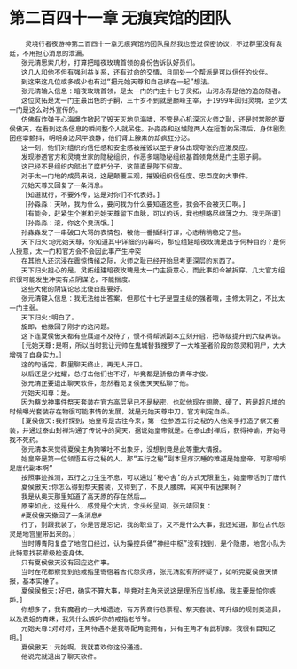# 第二百四十一章 无痕宾馆的团队
        灵境行者夜游神第二百四十一章无痕宾馆的团队虽然我也签过保密协议，不过群里没有袁廷，不用担心消息的泄漏。
       张元清思索几秒，打算把暗夜玫瑰首领的身份告诉队好员们。
       这几人和他不但有强利益关系，还有过命的交情，且同处一个帮派是可以信任的伙伴。
       到这来这几位或多或少也有过“把元始天尊和自己绑在一起”想法。
       张元清输入信息：暗夜玫瑰首领，是太一门的门主十七子灵拓，山河永存是他的追的随者。
       这位灵拓是太一门主最出色的子嗣，三十岁不到就是巅峰主宰，于1999年回归灵境，至少太一门是这么对外宣传的。
       仿佛有炸弹于心海爆炸掀起了毁天灭地见海啸，不管是心机深沉火师之耻，还是时常脱的夏侯傲天，在看到这条信息的瞬间整个人就呆住。孙淼淼和赵城隍两人在短暂的呆滞后，身体剧烈团痉挛颤抖，明明身边风平浪静，他们肾上腺素的却疯狂分泌。
       这一刻，他们对组织的信任感和安全感被摧毁以至于身体出现夸张的应激反应。
       发现渗透官方和灵境世家的隐秘组织，作恶多端隐秘组织基首领竟然是门主恩子嗣。
       这已经不是组织内部出了腐朽分子，这简直是陛下何故。
       对于太一门地的成员来说，这是颠覆三观，摧毁组织信任度、忠臣度的大事件。
       元始天尊又回复了一条消息。
       ［知道就行，不要外传，这是对你们不代表好。]
       ［孙淼淼：天呐，我为什么，要问我为什么要知道这些，我会不会被灭口啊。]
       ［有能会，赶紧生个崽和元始天尊留下血脉，可以的话，我也想略尽绵薄之力。我无所谓］
       ［孙淼淼：滚，你这个臭流氓。]
       孙淼淼发了一串破口大骂的表情包，被他一番插科打诨，心态稍稍稳定了些。
       天下归火:@元始天尊，你知道其中详细的内幕吗，那位组建暗夜玫瑰是出于何种目的？是何人授意，太一门和官方会不会因此事产生冲突
       在其他人还沉浸在震惊情绪之际，火师之耻已经开始思考更深层的东西了。
       天下归火担心的是，灵拓组建暗夜玫瑰是太一门主授意心，而此事如今被拆穿，几大官方组织很可能发生冲突有点阴谋论，不能揣度。
       这些大佬的阴谋论总比傻白甜要好。
       张元清键入信息：我无法给出答案，但那位十七子是盟主级的强者哦，主修太阴之，不比太一门主弱。
       天下归火:明白了。
       旋即，他撤回了刚才的这问题。
       这下连夏侯傲天都有些展迫不及待了，恨不得帮派副本立刻开启，把等级提升到六级再说。
       [元始天尊:是啊，所以当时我让元帅在鬼城替我搜罗了一大堆圣者阶段的怨灵和阴尸，大大增强了自身实力。］
       这的句话完，群里聊天终止，再无人开口。
       以后还是少炫耀，总打击他们也不好，毕竟都是骄傲的青年才俊。
       张元清正要退出聊天软件，忽然看见复侯傲天天私聊了他。
       元始天和尊：是。
       因为蔡龙神事件祭天套装在官方高层早已不是秘密，也就他现在翅膀、硬了，若是超凡境的时候曝光套装存在物很可能事情的发展，就是元始天尊中刀，官方判定自杀。
       [夏侯傲天:我打探到，始皇帝是古往今来，第一位参透五行之秘的人他亲手打造了祭天套装，并通过泰山封禅沟通了传说中的吴天，据说始皇帝就是。在泰山封禅后，获得神谕，开始寻找不死药。
       张元清本来觉得夏侯主角狗嘴吐不出象牙，没想到竟是此等重大情报。
       始皇帝是第一位领悟五行之秘的人，那“五行之秘”副本里疼沉睡的难道是始皇帝，可那明明是唐代副本啊”
       按照事迹推测，五行之力生生不息，可以通过‘秘夺舍’的方式无限重生，始皇帝活到了唐代
       夏侯傲天:你怎么得到祭天套装，又得到了，不良人腰牌，冥冥中有因果啊？
       我是从奥天那里知道了高天原的存在然后…。
       原来如此，这是什么，感觉是个大坑，念头纷呈间，张元靖回复：
       #夏侯傲天撤回了一条消息#
       行了，别跟我装了，你是否是忘记，我的职业了。又不是什么大事，我还知道，那位古代怨灵是地宫里带出来的。]
       当时傅青阳复盘了地宫口经过，认为操控兵俑“神经中枢”没有找到，是个隐患，地宫小队为此特意找苌辈级检查身体。
       只有夏侯傲天没有回应这件事。
       当时在花都察觉到他戒指里寄宿着古代怨灵疼，张元清就有所怀疑了，如听完夏侯傲天情报，基本实锤了。
       夏侯侯傲天:好吧，确实不算大事，毕竟对主角来说这是理所应当机缘，我主要是怕你嫉妒。]
       你想多了，我有魔君的一大堆遗迹，有万界商行总票程、祭天套装、可升级的规则类道具，以及表姐的青睐，我凭什么嫉妒你的戒指老爷爷。
       元始天尊:对对对，主角待遇不是我等配角能拥有，只有主角才有此机缘。我很有自知之明。]
       夏侯傲天：元始啊，我就喜欢你这份通透。
       他说完就退出了聊天软件。